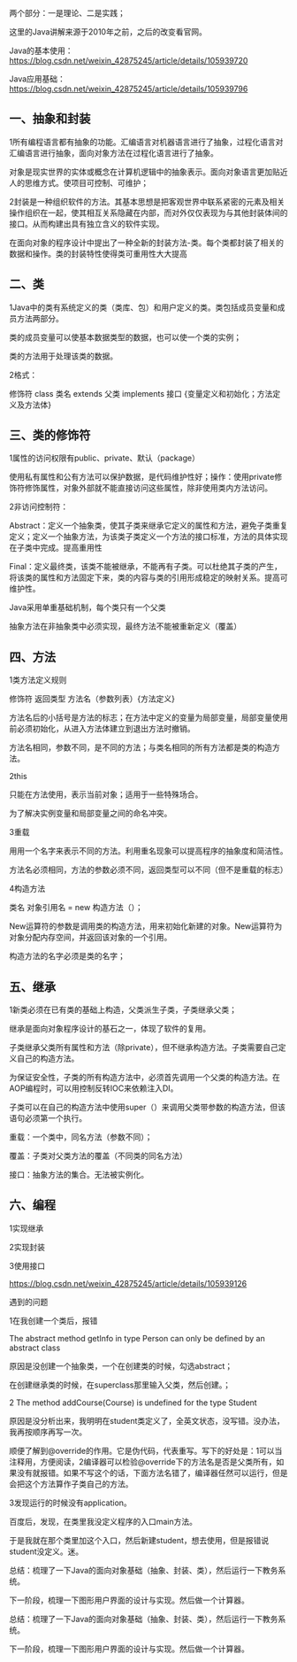 两个部分：一是理论、二是实践；

这里的Java讲解来源于2010年之前，之后的改变看官网。

Java的基本使用：https://blog.csdn.net/weixin_42875245/article/details/105939720

Java应用基础：https://blog.csdn.net/weixin_42875245/article/details/105939796



## 一、抽象和封装

1所有编程语言都有抽象的功能。汇编语言对机器语言进行了抽象，过程化语言对汇编语言进行抽象，面向对象方法在过程化语言进行了抽象。

对象是现实世界的实体或概念在计算机逻辑中的抽象表示。面向对象语言更加贴近人的思维方式。使项目可控制、可维护；

2封装是一种组织软件的方法。其基本思想是把客观世界中联系紧密的元素及相关操作组织在一起，使其相互关系隐藏在内部，而对外仅仅表现为与其他封装体间的接口。从而构建出具有独立含义的软件实现。

在面向对象的程序设计中提出了一种全新的封装方法-类。每个类都封装了相关的数据和操作。类的封装特性使得类可重用性大大提高



## 二、类

1Java中的类有系统定义的类（类库、包）和用户定义的类。类包括成员变量和成员方法两部分。

类的成员变量可以使基本数据类型的数据，也可以使一个类的实例；

类的方法用于处理该类的数据。

2格式：

修饰符 class 类名 extends 父类 implements 接口 {变量定义和初始化；方法定义及方法体}



## 三、类的修饰符

1属性的访问权限有public、private、默认（package）

使用私有属性和公有方法可以保护数据，是代码维护性好；操作：使用private修饰符修饰属性，对象外部就不能直接访问这些属性，除非使用类内方法访问。

2非访问控制符：

Abstract：定义一个抽象类，使其子类来继承它定义的属性和方法，避免子类重复定义；定义一个抽象方法，为该类子类定义一个方法的接口标准，方法的具体实现在子类中完成。提高重用性

Final：定义最终类，该类不能被继承，不能再有子类。可以杜绝其子类的产生，将该类的属性和方法固定下来，类的内容与类的引用形成稳定的映射关系。提高可维护性。

Java采用单重基础机制，每个类只有一个父类

抽象方法在非抽象类中必须实现，最终方法不能被重新定义（覆盖）



## 四、方法

1类方法定义规则

修饰符 返回类型 方法名（参数列表）{方法定义}

方法名后的小括号是方法的标志；在方法中定义的变量为局部变量，局部变量使用前必须初始化，从进入方法体建立到退出方法时撤销。

方法名相同，参数不同，是不同的方法；与类名相同的所有方法都是类的构造方法。

2this

只能在方法使用，表示当前对象；适用于一些特殊场合。

为了解决实例变量和局部变量之间的命名冲突。

3重载

用用一个名字来表示不同的方法。利用重名现象可以提高程序的抽象度和简洁性。

方法名必须相同，方法的参数必须不同，返回类型可以不同（但不是重载的标志）

4构造方法

类名 对象引用名 = new 构造方法（）；

New运算符的参数是调用类的构造方法，用来初始化新建的对象。New运算符为对象分配内存空间，并返回该对象的一个引用。

构造方法的名字必须是类的名字；



## 五、继承

1新类必须在已有类的基础上构造，父类派生子类，子类继承父类；

继承是面向对象程序设计的基石之一，体现了软件的复用。

子类继承父类所有属性和方法（除private），但不继承构造方法。子类需要自己定义自己的构造方法。

为保证安全性，子类的所有构造方法中，必须首先调用一个父类的构造方法。在AOP编程时，可以用控制反转IOC来依赖注入DI。

子类可以在自己的构造方法中使用super（）来调用父类带参数的构造方法，但该语句必须第一个执行。

重载：一个类中，同名方法（参数不同）；

覆盖：子类对父类方法的覆盖（不同类的同名方法）

接口：抽象方法的集合。无法被实例化。



## 六、编程

1实现继承

2实现封装

3使用接口

https://blog.csdn.net/weixin_42875245/article/details/105939126



遇到的问题

1在我创建一个类后，报错

The abstract method getInfo in type Person can only be defined by an abstract class

原因是没创建一个抽象类，一个在创建类的时候，勾选abstract；

在创建继承类的时候，在superclass那里输入父类，然后创建。；



2 The method addCourse(Course) is undefined for the type Student

原因是没分析出来，我明明在student类定义了，全英文状态，没写错。没办法，我再按顺序再写一次。

顺便了解到@override的作用。它是伪代码，代表重写。写下的好处是：1可以当注释用，方便阅读，2编译器可以检验@override下的方法名是否是父类所有，如果没有就报错。如果不写这个的话，下面方法名错了，编译器任然可以运行，但是会把这个方法算作子类自己的方法。



3发现运行的时候没有application。

百度后，发现，在类里我没定义程序的入口main方法。

于是我就在那个类里加这个入口，然后新建student，想去使用，但是报错说student没定义。迷。





总结：梳理了一下Java的面向对象基础（抽象、封装、类），然后运行一下教务系统。

下一阶段，梳理一下图形用户界面的设计与实现。然后做一个计算器。



总结：梳理了一下Java的面向对象基础（抽象、封装、类），然后运行一下教务系统。

下一阶段，梳理一下图形用户界面的设计与实现。然后做一个计算器。
